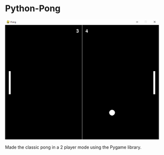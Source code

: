 # Python-Pong
<img src="./screenshot.png" alt="Screenshot" style="pointer-events: none;" />

Made the classic pong in a 2 player mode using the Pygame library.
